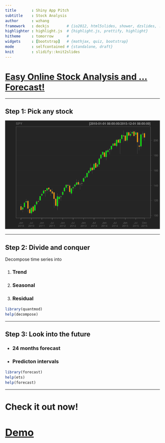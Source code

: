 ```yaml
---
title       : Shiny App Pitch 
subtitle    : Stock Analysis
author      : wzhang
framework   : deckjs        # {io2012, html5slides, shower, dzslides, ...}
highlighter : highlight.js  # {highlight.js, prettify, highlight}
hitheme     : tomorrow      # 
widgets     : [bootstrap]   # {mathjax, quiz, bootstrap}
mode        : selfcontained # {standalone, draft}
knit        : slidify::knit2slides
---
```


# [Easy Online Stock Analysis and ... Forecast!](https://github.com/wzhangmmm/ShinyApp.git)

---

## Step 1: Pick any stock

![plot of chunk unnamed-chunk-1](assets/fig/unnamed-chunk-1-1.png)

--- 

## Step 2: Divide and conquer

Decompose time series into

1. <h3>Trend</h3>
2. <h3>Seasonal</h3>
3. <h3>Residual</h3>


```r
library(quantmod)
help(decompose)
```

--- 


## Step 3: Look into the future

- <h3>24 months forecast</h3>
- <h3>Predicton intervals</h3>


```r
library(forecast)
help(ets)
help(forecast)
```

---

# Check it out now! [<h3>Demo</h3>](https://wzhang.shinyapps.io/shinyapp/)

